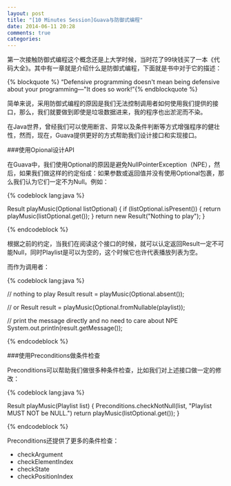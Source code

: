 ```yaml
---
layout: post
title: "[10 Minutes Session]Guava与防御式编程"
date: 2014-06-11 20:28
comments: true
categories: 
---
```

第一次接触防御式编程这个概念还是上大学时候，当时花了99块钱买了一本《代码大全》。其中有一章就是介绍什么是防御式编程，下面就是书中对于它的描述：

{% blockquote %}
“Defensive programming doesn't mean being defensive about your programming—"It does so work!”{% endblockquote %}

简单来说，采用防御式编程的原因是我们无法控制调用者如何使用我们提供的接口，那么，我们就要做到即使是垃圾数据进来，我的程序也出淤泥而不染。

在Java世界，曾经我们可以使用断言、异常以及条件判断等方式增强程序的健壮性，然而，现在，Guava提供更好的方式帮助我们设计接口和实现接口。

###使用Opional设计API

在Guava中，我们使用Optional的原因是避免NullPointerException（NPE），然后，如果我们做这样的约定俗成：如果参数或返回值并没有使用Optional包裹，那么我们认为它们一定不为Null。例如：

{% codeblock lang:java %}

Result playMusic(Optional<Playlist> listOptional) {
	if (listOptional.isPresent()) {
		return playMusic(listOptional.get());
	}
	return new Result("Nothing to play");
}

{% endcodeblock %}

根据之前的约定，当我们在阅读这个接口的时候，就可以认定返回Result一定不可能Null，同时Playlist是可以为空的，这个时候它也许代表播放列表为空。

而作为调用者：

{% codeblock lang:java %}

// nothing to play
Result result = playMusic(Optional.absent());

// or
Result result = playMusic(Optional.fromNullable(playlist)); 

// print the message directly and no need to care about NPE
System.out.println(result.getMessage());

{% endcodeblock %}


###使用Preconditions做条件检查

Preconditions可以帮助我们做很多种条件检查，比如我们对上述接口做一定的修改：

{% codeblock lang:java %}

Result playMusic(Playlist list) {
	Preconditions.checkNotNull(list, "Playlist MUST NOT be NULL.")
	return playMusic(listOptional.get());
}

{% endcodeblock %}

Preconditions还提供了更多的条件检查：

* checkArgument
* checkElementIndex
* checkState
* checkPositionIndex
